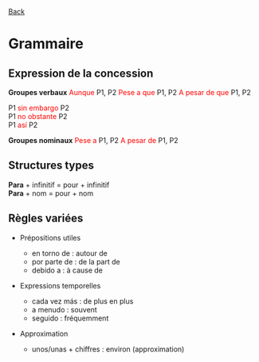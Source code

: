 [Back](../README.md)

# Grammaire

## Expression de la concession

**Groupes verbaux**
<span style="color:red">Aunque</span> P1, P2
<span style="color:red">Pese a que</span> P1, P2
<span style="color:red">A pesar de que</span> P1, P2

P1 <span style="color:red">sin embargo</span> P2  
P1 <span style="color:red">no obstante</span> P2  
P1 <span style="color:red">así</span> P2  

**Groupes nominaux**
<span style="color:red">Pese a</span> P1, P2
<span style="color:red">A pesar de</span> P1, P2

## Structures types

**Para** + infinitif = pour + infinitif  
**Para** + nom = pour + nom

## Règles variées

- Prépositions utiles
  - en torno de : autour de
  - por parte de : de la part de
  - debido a : à cause de

- Expressions temporelles
  - cada vez más : de plus en plus
  - a menudo : souvent
  - seguido : fréquemment

- Approximation
  - unos/unas + chiffres : environ (approximation)
